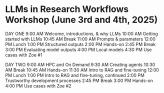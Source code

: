 # LLMs in Research Workflows Workshop (June 3rd and 4th, 2025)


DAY ONE	
9:00 AM	Welcome, introductions, & why LLMs
10:00 AM	Getting started with LLMs
10:45 AM	Break
11:00 AM	Prompts & parameters
12:00 PM	Lunch
1:00 PM	Structured outputs
2:00 PM	Hands-on
2:45 PM	Break
3:00 PM	Evaluating model outputs
4:00 PM	Local models
4:30 PM	Use cases with Zoe #1
	
DAY TWO	
9:00 AM	HPC and On Demand
9:30 AM	Creating agents
10:30 AM	Break
10:45 AM	Hands-on
11:30 AM	Intro to RAG and fine-tuning
12:00 PM	Lunch
1:00 PM	Intro to RAG and fine-tuning, continued
2:00 PM	Trustworthy development processes
2:45 PM	Break
3:00 PM	Hands-on
4:00 PM	Use cases with Zoe #2
